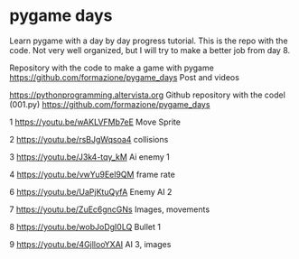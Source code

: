 # pygame days
Learn pygame with a day by day progress tutorial. This is the repo with the code.
Not very well organized, but I will try to make a better job from day 8.


Repository with the code to make a game with pygame
https://github.com/formazione/pygame_days
Post and videos

https://pythonprogramming.altervista.org
Github repository with the codel (001.py)
https://github.com/formazione/pygame_days

1 https://youtu.be/wAKLVFMb7eE Move Sprite

2 https://youtu.be/rsBJgWqsoa4 collisions

3 https://youtu.be/J3k4-tqy_kM Ai enemy 1

4 https://youtu.be/vwYu9Eel9QM frame rate

6 https://youtu.be/UaPjKtuQyfA Enemy AI 2

7 https://youtu.be/ZuEc6gncGNs Images, movements

8 https://youtu.be/wobJoDgI0LQ Bullet 1

9 https://youtu.be/4GjllooYXAI AI 3, images
